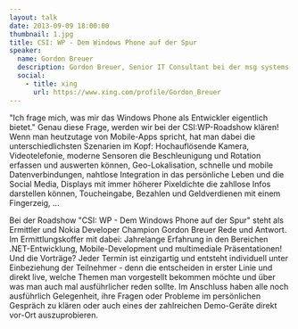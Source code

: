 ```yaml
---
layout: talk
date: 2013-09-09 18:00:00
thumbnail: 1.jpg
title: CSI: WP - Dem Windows Phone auf der Spur
speaker:
  name: Gordon Breuer
  description: Gordon Breuer, Senior IT Consultant bei der msg systems ag.
  social:
    - title: xing
      url: https://www.xing.com/profile/Gordon_Breuer
---
```

"Ich frage mich, was mir das Windows Phone als Entwickler eigentlich bietet." Genau diese Frage, werden wir bei der CSI:WP-Roadshow klären! Wenn man heutzutage von Mobile-Apps spricht, hat man dabei die unterschiedlichsten Szenarien im Kopf: Hochauflösende Kamera, Videotelefonie, moderne Sensoren die Beschleunigung und Rotation erfassen und auswerten können, Geo-Lokalisation, schnelle und mobile Datenverbindungen, nahtlose Integration in das persönliche Leben und die Social Media, Displays mit immer höherer Pixeldichte die zahllose Infos darstellen können, Toucheingabe, Bezahlen und Geldverdienen mit einem Fingerzeig, ... 

Bei der Roadshow "CSI: WP - Dem Windows Phone auf der Spur" steht als Ermittler und Nokia Developer Champion Gordon Breuer Rede und Antwort. Im Ermittlungskoffer mit dabei: Jahrelange Erfahrung in den Bereichen .NET-Entwicklung, Mobile-Development und multimediale Präsentationen! Und die Vorträge? Jeder Termin ist einzigartig und entsteht individuell unter Einbeziehung der Teilnehmer - denn die entscheiden in erster Linie und direkt live, welche Themen man vorgestellt bekommen möchte und über was man auch mal ausführlicher reden sollte. Im Anschluss haben alle noch ausführlich Gelegenheit, ihre Fragen oder Probleme im persönlichen Gespräch zu klären oder auch eines der zahlreichen Demo-Geräte direkt vor-Ort auszuprobieren.
